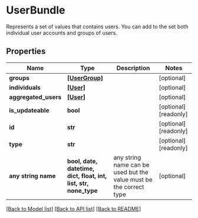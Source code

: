 # UserBundle

Represents a set of values that contains users. You can add to the set both individual user accounts and groups of users.

## Properties
Name | Type | Description | Notes
------------ | ------------- | ------------- | -------------
**groups** | [**[UserGroup]**](UserGroup.md) |  | [optional] 
**individuals** | [**[User]**](User.md) |  | [optional] 
**aggregated_users** | [**[User]**](User.md) |  | [optional] 
**is_updateable** | **bool** |  | [optional] [readonly] 
**id** | **str** |  | [optional] [readonly] 
**type** | **str** |  | [optional] [readonly] 
**any string name** | **bool, date, datetime, dict, float, int, list, str, none_type** | any string name can be used but the value must be the correct type | [optional]

[[Back to Model list]](../README.md#documentation-for-models) [[Back to API list]](../README.md#documentation-for-api-endpoints) [[Back to README]](../README.md)


